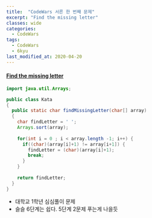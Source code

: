 ```yaml
---
title:  "CodeWars 서른 한 번째 문제"
excerpt: "Find the missing letter"
classes: wide
categories:
  - CodeWars
tags:
  - CodeWars
  - 6kyu
last_modified_at: 2020-04-20
---
```


#### [Find the missing letter](https://www.codewars.com/kata/5839edaa6754d6fec10000a2)

```java
import java.util.Arrays;

public class Kata
{
  public static char findMissingLetter(char[] array)
  {
    char findLetter = ' ';
    Arrays.sort(array);
    
    for(int i = 0 ; i < array.length -1; i++) {
      if((char)(array[i]+1) != array[i+1]) {
        findLetter = (char)(array[i]+1);
        break;
      }
    }
    
    return findLetter;
  }
}
```

* 대학교 1학년 심심풀이 문제
* 슬슬 6단계는 쉽다. 5단계 2문제 푸는게 나을듯